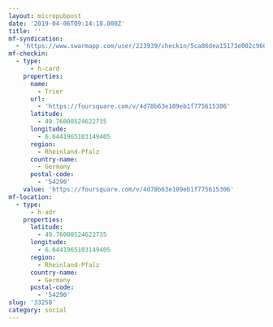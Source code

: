 ```yaml
---
layout: micropubpost
date: '2019-04-06T09:14:18.000Z'
title: ''
mf-syndication:
  - 'https://www.swarmapp.com/user/223939/checkin/5ca86dea15173e002c96049f'
mf-checkin:
  - type:
      - h-card
    properties:
      name:
        - Trier
      url:
        - 'https://foursquare.com/v/4d78b63e109eb1f775615306'
      latitude:
        - 49.76000524622735
      longitude:
        - 6.6441965103149405
      region:
        - Rheinland-Pfalz
      country-name:
        - Germany
      postal-code:
        - '54290'
    value: 'https://foursquare.com/v/4d78b63e109eb1f775615306'
mf-location:
  - type:
      - h-adr
    properties:
      latitude:
        - 49.76000524622735
      longitude:
        - 6.6441965103149405
      region:
        - Rheinland-Pfalz
      country-name:
        - Germany
      postal-code:
        - '54290'
slug: '33258'
category: social
---
```

